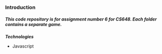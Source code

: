 <h3 class="code-line" data-line-start=0 data-line-end=1 ><a id="Introduction_0"></a>Introduction</h3>
<h5 class="code-line" data-line-start=2 data-line-end=3 ><a id="This_code_repository_is_for_assignment_number_6_for_CS648_Each_folder_contains_a_separate_game_2"></a>This code repository is for assignment number 6 for CS648. Each folder contains a separate game.</h5>
<p class="has-line-data" data-line-start="6" data-line-end="7"><strong><em>Technologies</em></strong></p>
<ul>
<li class="has-line-data" data-line-start="7" data-line-end="8">Javascript</li>
</ul>
